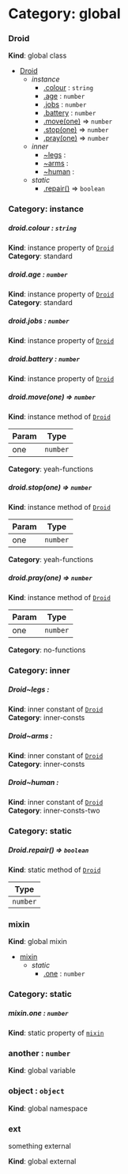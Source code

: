 # Category: global


<a name="Droid"></a>
### Droid
**Kind**: global class  

* [Droid](#Droid)
    * _instance_
        * [.colour](#Droid+colour) : `string`
        * [.age](#Droid+age) : `number`
        * [.jobs](#Droid+jobs) : `number`
        * [.battery](#Droid+battery) : `number`
        * [.move(one)](#Droid+move) ⇒ `number`
        * [.stop(one)](#Droid+stop) ⇒ `number`
        * [.pray(one)](#Droid+pray) ⇒ `number`
    * _inner_
        * [~legs](#Droid..legs) : 
        * [~arms](#Droid..arms) : 
        * [~human](#Droid..human) : 
    * _static_
        * [.repair()](#Droid.repair) ⇒ `boolean`


### Category: instance


<a name="Droid+colour"></a>
##### droid.colour : `string`
**Kind**: instance property of [`Droid`](#Droid)  
**Category**: standard


<a name="Droid+age"></a>
##### droid.age : `number`
**Kind**: instance property of [`Droid`](#Droid)  
**Category**: standard


<a name="Droid+jobs"></a>
##### droid.jobs : `number`
**Kind**: instance property of [`Droid`](#Droid)


<a name="Droid+battery"></a>
##### droid.battery : `number`
**Kind**: instance property of [`Droid`](#Droid)


<a name="Droid+move"></a>
##### droid.move(one) ⇒ `number`
**Kind**: instance method of [`Droid`](#Droid)  

| Param | Type     |
| ----- | -------- |
| one   | `number` |


**Category**: yeah-functions


<a name="Droid+stop"></a>
##### droid.stop(one) ⇒ `number`
**Kind**: instance method of [`Droid`](#Droid)  

| Param | Type     |
| ----- | -------- |
| one   | `number` |


**Category**: yeah-functions


<a name="Droid+pray"></a>
##### droid.pray(one) ⇒ `number`
**Kind**: instance method of [`Droid`](#Droid)  

| Param | Type     |
| ----- | -------- |
| one   | `number` |


**Category**: no-functions


### Category: inner


<a name="Droid..legs"></a>
##### Droid~legs : 
**Kind**: inner constant of [`Droid`](#Droid)  
**Category**: inner-consts


<a name="Droid..arms"></a>
##### Droid~arms : 
**Kind**: inner constant of [`Droid`](#Droid)  
**Category**: inner-consts


<a name="Droid..human"></a>
##### Droid~human : 
**Kind**: inner constant of [`Droid`](#Droid)  
**Category**: inner-consts-two


### Category: static


<a name="Droid.repair"></a>
##### Droid.repair() ⇒ `boolean`
**Kind**: static method of [`Droid`](#Droid)  

| Type     |
| -------- |
| `number` |


<a name="mixin"></a>
### mixin
**Kind**: global mixin  

* [mixin](#mixin)
    * _static_
        * [.one](#mixin.one) : `number`


### Category: static


<a name="mixin.one"></a>
##### mixin.one : `number`
**Kind**: static property of [`mixin`](#mixin)


<a name="another"></a>
### another : `number`
**Kind**: global variable


<a name="object"></a>
### object : `object`
**Kind**: global namespace


<a name="external_ext"></a>
### ext
something external

**Kind**: global external


